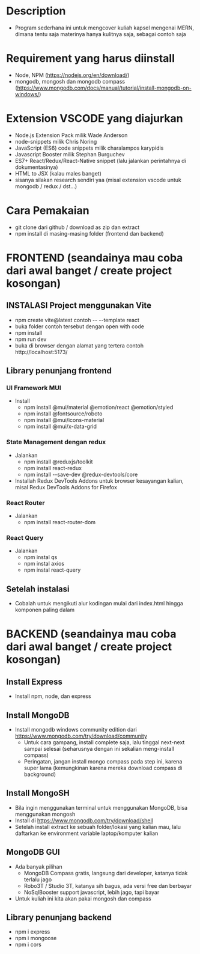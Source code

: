 # Description

-   Program sederhana ini untuk mengcover kuliah kapsel mengenai MERN, dimana tentu saja materinya hanya kulitnya saja, sebagai contoh saja

# Requirement yang harus diinstall

-   Node, NPM (https://nodejs.org/en/download/)
-   mongodb, mongosh dan mongodb compass (https://www.mongodb.com/docs/manual/tutorial/install-mongodb-on-windows/)

# Extension VSCODE yang diajurkan

-   Node.js Extension Pack milik Wade Anderson
-   node-snippets milik Chris Noring
-   JavaScript (ES6) code snippets milik charalampos karypidis
-   Javascript Booster milik Stephan Burguchev
-   ES7+ React/Redux/React-Native snippet (lalu jalankan perintahnya di dokumentasinya)
-   HTML to JSX (kalau males banget)
-   sisanya silakan research sendiri yaa (misal extension vscode untuk mongodb / redux / dst...)

# Cara Pemakaian

-   git clone dari github / download as zip dan extract
-   npm install di masing-masing folder (frontend dan backend)

# FRONTEND (seandainya mau coba dari awal banget / create project kosongan)

## INSTALASI Project menggunakan Vite

-   npm create vite@latest contoh -- --template react
-   buka folder contoh tersebut dengan open with code
-   npm install
-   npm run dev
-   buka di browser dengan alamat yang tertera contoh http://localhost:5173/

## Library penunjang frontend

### UI Framework MUI

-   Install
    -   npm install @mui/material @emotion/react @emotion/styled
    -   npm install @fontsource/roboto
    -   npm install @mui/icons-material
    -   npm install @mui/x-data-grid

### State Management dengan redux

-   Jalankan
    -   npm install @reduxjs/toolkit
    -   npm install react-redux
    -   npm install --save-dev @redux-devtools/core
-   Installah Redux DevTools Addons untuk browser kesayangan kalian, misal Redux DevTools Addons for Firefox

### React Router

-   Jalankan
    -   npm install react-router-dom

### React Query

-   Jalankan
    -   npm instal qs
    -   npm instal axios
    -   npm instal react-query

## Setelah instalasi

-   Cobalah untuk mengikuti alur kodingan mulai dari index.html hingga komponen paling dalam

# BACKEND (seandainya mau coba dari awal banget / create project kosongan)

## Install Express

-   Install npm, node, dan express

## Install MongoDB

-   Install mongodb windows community edition dari https://www.mongodb.com/try/download/community
    -   Untuk cara gampang, install complete saja, lalu tinggal next-next sampai selesai (seharusnya dengan ini sekalian meng-install compass)
    -   Peringatan, jangan install mongo compass pada step ini, karena super lama (kemungkinan karena mereka download compass di background)

## Install MongoSH

-   Bila ingin menggunakan terminal untuk menggunakan MongoDB, bisa menggunakan mongosh
-   Install di https://www.mongodb.com/try/download/shell
-   Setelah install extract ke sebuah folder/lokasi yang kalian mau, lalu daftarkan ke environment variable laptop/komputer kalian

## MongoDB GUI

-   Ada banyak pilihan
    -   MongoDB Compass gratis, langsung dari developer, katanya tidak terlalu jago
    -   Robo3T / Studio 3T, katanya sih bagus, ada versi free dan berbayar
    -   NoSqlBooster support javascript, lebih jago, tapi bayar
-   Untuk kuliah ini kita akan pakai mongosh dan compass

## Library penunjang backend

-   npm i express
-   npm i mongoose
-   npm i cors

